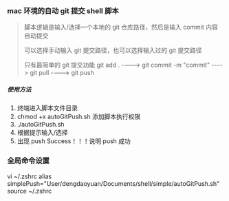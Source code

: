### mac 环境的自动 git 提交 shell 脚本

> 脚本逻辑是输入/选择一个本地的 git 仓库路径，然后是输入 commit 内容自动提交
>
> 可以选择手动输入 git 提交路径，也可以选择输入过的 git 提交路径
>
> 只有最简单的 git 提交功能 git add . ----> git commit -m "commit" ----> git pull ----> git push

##### 使用方法

1. 终端进入脚本文件目录
2. chmod +x autoGitPush.sh 添加脚本执行权限
3. ./autoGitPush.sh
4. 根据提示输入/选择
5. 出现 push Success！！！说明 push 成功

### 全局命令设置 
vi ~/.zshrc
alias simplePush="User/dengdaoyuan/Documents/shell/simple/autoGitPush.sh"
source ~/.zshrc